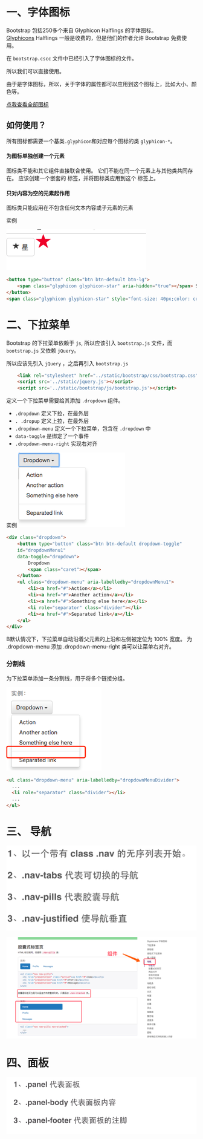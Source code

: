 # 一、字体图标
Bootstrap 包括250多个来自 Glyphicon Halflings 的字体图标。
[Glyphicons](http://glyphicons.com/) Halflings 一般是收费的，但是他们的作者允许 Bootstrap 免费使用。

在 `bootstrap.cscc` 文件中已经引入了字体图标的文件。

所以我们可以直接使用。

由于是字体图标，所以，关于字体的属性都可以应用到这个图标上，比如大小、颜色等。

[点我查看全部图标](https://v3.bootcss.com/components/)

## 如何使用？

所有图标都需要一个基类`.glyphicon`和对应每个图标的类 `glyphicon-*`。

#### 为图标单独创建一个元素
图标类不能和其它组件直接联合使用。
它们不能在同一个元素上与其他类共同存在。
应该创建一个嵌套的 <span> 标签，并将图标类应用到这个 <span> 标签上。

#### 只对内容为空的元素起作用
图标类只能应用在不包含任何文本内容或子元素的元素

实例

![6c363e6b8560f22bf040adaa01e5d96b](Bootstrap3-03-组件.resources/23319ECE-C2B7-46E4-9DD6-35D3D2624249.png)


```html
<button type="button" class="btn btn-default btn-lg">
    <span class="glyphicon glyphicon-star" aria-hidden="true"></span> Star
</button>
<span class="glyphicon glyphicon-star" style="font-size: 40px;color: crimson;" aria-hidden="true"></span>
```

# 二、下拉菜单
Bootstrap 的下拉菜单依赖于 `js`, 所以应该引入 `bootstrap.js` 文件，而 `bootstrap.js` 又依赖 `jQuery`。

所以应该先引入 `jQuery` ，之后再引入 `bootstrap.js`

```html
    <link rel="stylesheet" href="../static/bootstrap/css/bootstrap.css">
    <script src='../static/jquery.js'></script>
    <script src='../static/bootstrap/js/bootstrap.js'></script>
```

定义一个下拉菜单需要给其添加 `.dropdown` 组件。

- `.dropdown` 定义下拉，在最外层
- `. .dropup`   定义上拉，在最外层
- `.dropdown-menu` 定义一个下拉菜单，包含在 `.dropdown` 中
- `data-toggle`  是绑定了一个事件
- `.dropdown-menu-right` 实现右对齐

实例
![a5714555bfd6d711a2942adf9e9ca7e3](Bootstrap3-03-组件.resources/A776B6D6-6365-46B5-91C5-85FDF13A020B.png)


```html
<div class="dropdown">
    <button type="button" class="btn btn-default dropdown-toggle"  
    id="dropdownMenu1"
    data-toggle="dropdown">
        Dropdown
        <span class="caret"></span>
    </button>
    <ul class="dropdown-menu" aria-labelledby="dropdownMenu1">
        <li><a href="#">Action</a></li>
        <li><a href="#">Another action</a></li>
        <li><a href="#">Something else here</a></li>
        <li role="separator" class="divider"></li>
        <li><a href="#">Separated link</a></li>
    </ul>
</div>
```


B默认情况下，下拉菜单自动沿着父元素的上沿和左侧被定位为 100% 宽度。 为 .dropdown-menu 添加 .dropdown-menu-right 类可以让菜单右对齐。

### 分割线
为下拉菜单添加一条分割线，用于将多个链接分组。


![bac8f1d765c11d1e3bdfc88c76e5d282](Bootstrap3-03-组件.resources/482245EB-9745-49B1-83C3-9F106D60C01A.png)

```html
<ul class="dropdown-menu" aria-labelledby="dropdownMenuDivider">
  ...
  <li role="separator" class="divider"></li>
  ...
</ul>
```

# 三、 导航

![2c502d2869cbc3229b781ac867e9affd](Bootstrap3-03-组件.resources/F2E118E0-95EF-48EB-92BA-1E59D1A11544.png)

![813052bc1a1b8e5b1bb2b15b8a9c691d](Bootstrap3-03-组件.resources/63F5B482-C86D-4658-AABD-9E1677035A57.png)


# 四、面板
![ed048ae055bbf21dee270bbccf1b33aa](Bootstrap3-03-组件.resources/6F93EC38-DD31-4233-876B-996B96DB989D.png)

